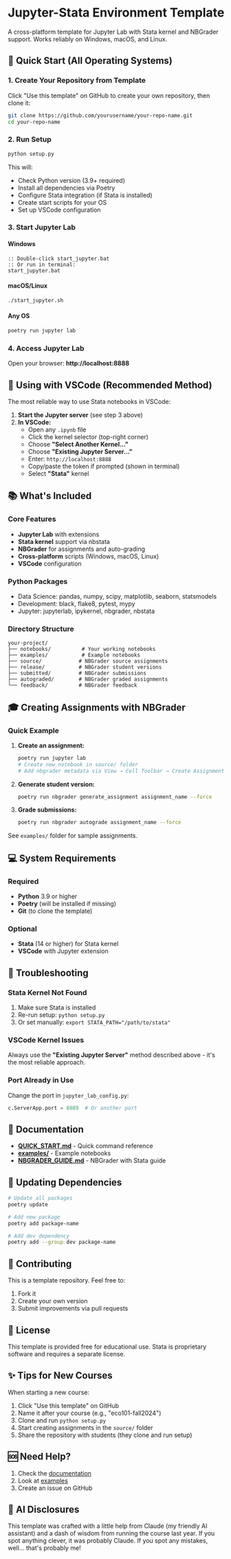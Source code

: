 # Jupyter-Stata Environment Template

A cross-platform template for Jupyter Lab with Stata kernel and NBGrader support. Works reliably on Windows, macOS, and Linux.

## 🚀 Quick Start (All Operating Systems)

### 1. Create Your Repository from Template

Click "Use this template" on GitHub to create your own repository, then clone it:

```bash
git clone https://github.com/yourusername/your-repo-name.git
cd your-repo-name
```

### 2. Run Setup

```bash
python setup.py
```

This will:

- Check Python version (3.9+ required)
- Install all dependencies via Poetry
- Configure Stata integration (if Stata is installed)
- Create start scripts for your OS
- Set up VSCode configuration

### 3. Start Jupyter Lab

#### Windows

```batch
:: Double-click start_jupyter.bat
:: Or run in terminal:
start_jupyter.bat
```

#### macOS/Linux

```bash
./start_jupyter.sh
```

#### Any OS

```bash
poetry run jupyter lab
```

### 4. Access Jupyter Lab

Open your browser: **http://localhost:8888**

## 📝 Using with VSCode (Recommended Method)

The most reliable way to use Stata notebooks in VSCode:

1. **Start the Jupyter server** (see step 3 above)
2. **In VSCode:**
   - Open any `.ipynb` file
   - Click the kernel selector (top-right corner)
   - Choose **"Select Another Kernel..."**
   - Choose **"Existing Jupyter Server..."**
   - Enter: `http://localhost:8888`
   - Copy/paste the token if prompted (shown in terminal)
   - Select **"Stata"** kernel

## 📚 What's Included

### Core Features

- **Jupyter Lab** with extensions
- **Stata kernel** support via nbstata
- **NBGrader** for assignments and auto-grading
- **Cross-platform** scripts (Windows, macOS, Linux)
- **VSCode** configuration

### Python Packages

- Data Science: pandas, numpy, scipy, matplotlib, seaborn, statsmodels
- Development: black, flake8, pytest, mypy
- Jupyter: jupyterlab, ipykernel, nbgrader, nbstata

### Directory Structure

```
your-project/
├── notebooks/          # Your working notebooks
├── examples/           # Example notebooks
├── source/            # NBGrader source assignments
├── release/           # NBGrader student versions
├── submitted/         # NBGrader submissions
├── autograded/        # NBGrader graded assignments
└── feedback/          # NBGrader feedback
```

## 🎓 Creating Assignments with NBGrader

### Quick Example

1. **Create an assignment:**

   ```bash
   poetry run jupyter lab
   # Create new notebook in source/ folder
   # Add nbgrader metadata via View → Cell Toolbar → Create Assignment
   ```

2. **Generate student version:**

   ```bash
   poetry run nbgrader generate_assignment assignment_name --force
   ```

3. **Grade submissions:**
   ```bash
   poetry run nbgrader autograde assignment_name --force
   ```

See `examples/` folder for sample assignments.

## 💻 System Requirements

### Required

- **Python** 3.9 or higher
- **Poetry** (will be installed if missing)
- **Git** (to clone the template)

### Optional

- **Stata** (14 or higher) for Stata kernel
- **VSCode** with Jupyter extension

## 🔧 Troubleshooting

### Stata Kernel Not Found

1. Make sure Stata is installed
2. Re-run setup: `python setup.py`
3. Or set manually: `export STATA_PATH="/path/to/stata"`

### VSCode Kernel Issues

Always use the **"Existing Jupyter Server"** method described above - it's the most reliable approach.

### Port Already in Use

Change the port in `jupyter_lab_config.py`:

```python
c.ServerApp.port = 8889  # Or another port
```

## 📖 Documentation

- **[QUICK_START.md](QUICK_START.md)** - Quick command reference
- **[examples/](examples/)** - Example notebooks
- **[NBGRADER_GUIDE.md](NBGRADER_GUIDE.md)** - NBGrader with Stata guide

## 🔄 Updating Dependencies

```bash
# Update all packages
poetry update

# Add new package
poetry add package-name

# Add dev dependency
poetry add --group dev package-name
```

## 🤝 Contributing

This is a template repository. Feel free to:

1. Fork it
2. Create your own version
3. Submit improvements via pull requests

## 📄 License

This template is provided free for educational use. Stata is proprietary software and requires a separate license.

## ✨ Tips for New Courses

When starting a new course:

1. Click "Use this template" on GitHub
2. Name it after your course (e.g., "eco101-fall2024")
3. Clone and run `python setup.py`
4. Start creating assignments in the `source/` folder
5. Share the repository with students (they clone and run setup)

## 🆘 Need Help?

1. Check the [documentation](QUICK_START.md)
2. Look at [examples](examples/)
3. Create an issue on GitHub

## 🤖 AI Disclosures

This template was crafted with a little help from Claude (my friendly AI assistant) and a dash of wisdom from running the course last year. If you spot anything clever, it was probably Claude. If you spot any mistakes, well... that's probably me!

